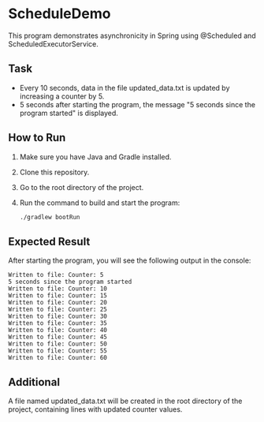 # ScheduleDemo

This program demonstrates asynchronicity in Spring using @Scheduled and ScheduledExecutorService.

## Task

- Every 10 seconds, data in the file updated_data.txt is updated by increasing a counter by 5.
- 5 seconds after starting the program, the message "5 seconds since the program started" is displayed.

## How to Run

1. Make sure you have Java and Gradle installed.
2. Clone this repository.
3. Go to the root directory of the project.
4. Run the command to build and start the program:

   ```bash
   ./gradlew bootRun
   ```

## Expected Result

After starting the program, you will see the following output in the console:
```output
Written to file: Counter: 5
5 seconds since the program started
Written to file: Counter: 10
Written to file: Counter: 15
Written to file: Counter: 20
Written to file: Counter: 25
Written to file: Counter: 30
Written to file: Counter: 35
Written to file: Counter: 40
Written to file: Counter: 45
Written to file: Counter: 50
Written to file: Counter: 55
Written to file: Counter: 60
```

## Additional

A file named updated_data.txt will be created in the root directory of the project, containing lines with updated counter values.
